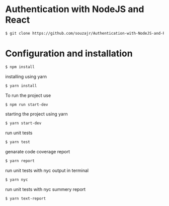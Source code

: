 # Authentication with NodeJS and React 

```bash
$ git clone https://github.com/souzajr/Authentication-with-NodeJS-and-React.git
```

# Configuration and installation 

```bash
$ npm install
```

installing using yarn
```bash
$ yarn install
```

To run the project use
```bash
$ npm run start-dev
```

starting the project using yarn
```bash
$ yarn start-dev
```

run unit tests
```bash
$ yarn test
```

genarate code coverage report
```bash
$ yarn report
```

run unit tests with nyc output in terminal
```bash
$ yarn nyc
```

run unit tests with nyc summery report
```bash
$ yarn text-report
```

